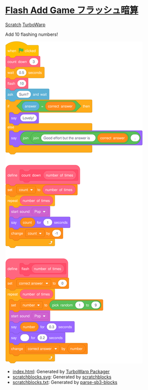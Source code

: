# [Flash Add Game フラッシュ暗算](https://yuukikonno.com/flash/)

[Scratch](https://scratch.mit.edu/projects/930715752/) [TurboWarp](https://turbowarp.org/930715752)

Add 10 flashing numbers!

![](scratch/scratchblocks.svg)

* [index.html](index.html): Generated by [TurboWarp Packager](https://packager.turbowarp.org/)
* [scratchblocks.svg](scratch/scratchblocks.svg): Generated by [scratchblocks](https://scratchblocks.github.io/)
* [scratchblocks.txt](scratch/scratchblocks.txt): Generated by [parse-sb3-blocks](https://apple502j.github.io/parse-sb3-blocks/demo.html)
